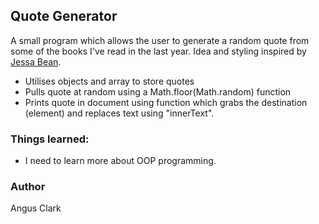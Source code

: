 ## Quote Generator
A small program which allows the user to generate a random quote from some of the books I've read in the last year. Idea and styling inspired by [Jessa Bean](https://github.com/jessabean/literary-notes).
* Utilises objects and array to store quotes
* Pulls quote at random using a Math.floor(Math.random) function
* Prints quote in document using function which grabs the destination (element) and replaces text using "innerText".

### Things learned:
* I need to learn more about OOP programming. 
### Author
Angus Clark
